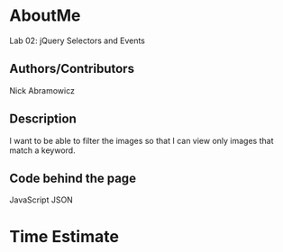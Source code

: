 # AboutMe
Lab 02: jQuery Selectors and Events

## Authors/Contributors
Nick Abramowicz

## Description
I want to be able to filter the images so that I can view only images that match a keyword.

## Code behind the page
JavaScript
JSON

# Time Estimate